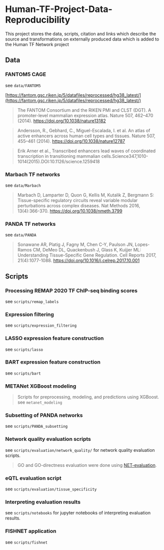 # Human-TF-Project-Data-Reproducibility 
This project stores the data, scripts, citation and links which describe the source and transformations on externally
produced data which is added to the Human TF Network project 

## Data

### FANTOM5 CAGE
see `data/FANTOM5`

[https://fantom.gsc.riken.jp/5/datafiles/reprocessed/hg38_latest/](https://fantom.gsc.riken.jp/5/datafiles/reprocessed/hg38_latest/)
> The FANTOM Consortium and the RIKEN PMI and CLST (DGT). A promoter-level
> mammalian expression atlas. Nature 507, 462–470 (2014).
> https://doi.org/10.1038/nature13182

> Andersson, R., Gebhard, C., Miguel-Escalada, I. et al. An atlas of active
> enhancers across human cell types and tissues. Nature 507, 455–461 (2014).
> https://doi.org/10.1038/nature12787

> Erik Arner et al., Transcribed enhancers lead waves of coordinated
> transcription in transitioning mammalian
> cells.Science347,1010-1014(2015).DOI:10.1126/science.1259418 

### Marbach TF networks
see `data/Marbach`
> Marbach D, Lamparter D, Quon G, Kellis M, Kutalik Z, Bergmann S:
> Tissue-specific regulatory circuits reveal variable modular perturbations
> across complex diseases. Nat Methods 2016, 13(4):366-370.
> https://doi.org/10.1038/nmeth.3799

### PANDA TF networks
see `data/PANDA`
> Sonawane AR, Platig J, Fagny M, Chen C-Y, Paulson JN, Lopes-Ramos CM, DeMeo
> DL, Quackenbush J, Glass K, Kuijjer ML: Understanding Tissue-Specific Gene
> Regulation. Cell Reports 2017, 21(4):1077-1088.
> https://doi.org/10.1016/j.celrep.2017.10.001

## Scripts

### Processing REMAP 2020 TF ChIP-seq binding scores
see `scripts/remap_labels`

### Expression filtering
see `scripts/expression_filtering`

### LASSO expression feature construction
see `scripts/lasso`

### BART expression feature construction
see `scripts/bart`

### METANet XGBoost modeling
> Scripts for preprocessing, modeling, and predictions using XGBoost.
see `metanet_modeling`

### Subsetting of PANDA networks
see `scripts/PANDA_subsetting`

### Network quality evaluation scripts
see `scripts/evaluation/network_quality/` for network quality evaluation
scripts.
> GO and GO-directness evaluation were done using
> [NET-evaluation](https://github.com/BrentLab/NET-evaluation).

### eQTL evaluation script
see `scripts/evaluation/tissue_specificity`

### Interpreting evaluation results
see `scripts/notebooks` for jupyter notebooks of interpreting evaluation
results.

### FISHNET application
see `scripts/fishnet`
